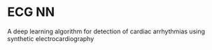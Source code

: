 # ECG NN
A deep learning algorithm for detection of cardiac arrhythmias using synthetic electrocardiography
